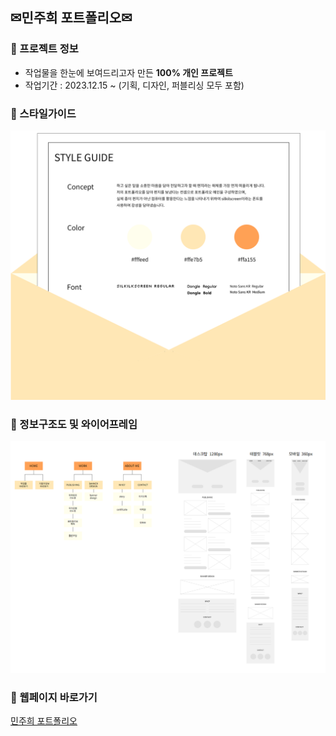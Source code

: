 ## ✉민주희 포트폴리오✉

### 📌 프로젝트 정보
+ 작업물을 한눈에 보여드리고자 만든 **100% 개인 프로젝트**
+ 작업기간 : 2023.12.15 ~ (기획, 디자인, 퍼블리싱 모두 포함)

### 📌 스타일가이드
<img src="https://github.com/juheee2/juheee2.github.io/blob/main/style-guide.png" width="" height=""/>

### 📌 정보구조도 및 와이어프레임
![정보구조도 및 와이어프레임](https://github.com/juheee2/juheee2.github.io/blob/main/%EC%A0%95%EB%B3%B4%EA%B5%AC%EC%A1%B0%EB%8F%84%20%EB%B0%8F%20%EC%99%80%EC%9D%B4%EC%96%B4%ED%94%84%EB%A0%88%EC%9E%84.png)

### 📌 웹페이지 바로가기
[민주희 포트폴리오](https://juheee2.github.io/)

